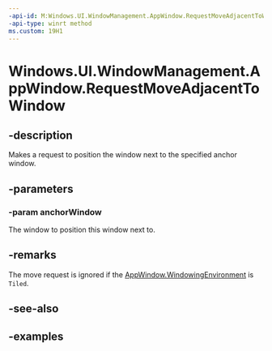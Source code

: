 ```yaml
---
-api-id: M:Windows.UI.WindowManagement.AppWindow.RequestMoveAdjacentToWindow(Windows.UI.WindowManagement.AppWindow)
-api-type: winrt method
ms.custom: 19H1
---
```


<!-- Method syntax.
public void AppWindow.RequestMoveAdjacentToWindow(AppWindow anchorWindow)
-->

# Windows.UI.WindowManagement.AppWindow.RequestMoveAdjacentToWindow

## -description

Makes a request to position the window next to the specified anchor window.

## -parameters

### -param anchorWindow

The window to position this window next to.

## -remarks

The move request is ignored if the [AppWindow.WindowingEnvironment](appwindow_windowingenvironment.md) is `Tiled`.

## -see-also

## -examples

